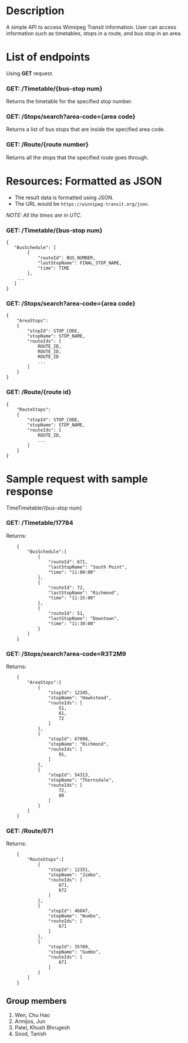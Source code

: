 # Description
A simple API to access Winnipeg Transit information. User can access information such as timetables, stops in a route, and bus stop in an area. 

# List of endpoints

Using **GET** request.

### GET: /Timetable/{bus-stop num}
Returns the timetable for the specified stop number. 

### GET: /Stops/search?area-code={area code}
Returns a list of bus stops that are inside the specified area code.

### GET: /Route/{route number}
Returns all the stops that the specified route goes through.


# Resources: Formatted as JSON

- The result data is formatted using JSON.
- The URL would be `https://winnipeg-transit.org/json`.
 
*NOTE: All the times are in UTC.*

### GET: /Timetable/{bus-stop num}
```
{
   "BusSchedule": [ 
        {
            "routeId": BUS_NUMBER, 
            "lastStopName": FINAL_STOP_NAME, 
            "time": TIME
        }, 
    ...
   ]
}
```

### GET: /Stops/search?area-code={area code}
```
{
    "AreaStops":
    {
        "stopId": STOP_CODE,
        "stopName": STOP_NAME,
        "routeIds": [
            ROUTE_ID, 
            ROUTE_ID, 
            ROUTE_ID
            ...
        ]
    }
}
```

### GET: /Route/{route id}

```
{
    "RouteStops":
    {
        "stopId": STOP_CODE,
        "stopName": STOP_NAME,
        "routeIds": [
            ROUTE_ID,
            ...
        ]
    }
}
```

# Sample request with sample response
TimeTimetable/{bus-stop num}
### GET: /Timetable/17784
Returns:
```
    {
        "BusSchedule":[
            {
                "routeId": 671,
                "lastStopName": "South Point",
                "time": "11:00:00"
            },
            {
                "routeId": 72,
                "lastStopName": "Richmond",
                "time": "11:15:00"
            },
            {
                "routeId": 51,
                "lastStopName": "Downtown",
                "time": "11:30:00"
            }
        ]
    }
```
### GET: /Stops/search?area-code=R3T2M9
Returns:
```
    {
        "AreaStops":[
            {
                "stopId": 12345,
                "stopName": "Hawkstead",
                "routeIds": [
                    51,
                    61,
                    72
                ]
            },
            {
                "stopId": 67898,
                "stopName": "Richmond",
                "routeIds": [
                    91,
                ]
            },
            {
                "stopId": 54313,
                "stopName": "Thornsdale",
                "routeIds": [
                    72,
                    80
                ]
            }
        ]
    }
```
### GET: /Route/671
Returns:
```
    {
        "RouteStops":[
            {
                "stopId": 12351,
                "stopName": "Jimbo",
                "routeIds": [
                    671,
                    672
                ]
            },
            {
                "stopId": 46847,
                "stopName": "Wumbo",
                "routeIds": [
                    671
                ]
            },
            {
                "stopId": 35789,
                "stopName": "Gumbo",
                "routeIds": [
                    671
                ]
            }
        ]
    }
```

## Group members
1. Wen, Chu Hao
2. Armijos, Jun
3. Patel, Khush Bhrugesh
4. Sood, Tanish
